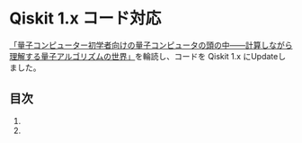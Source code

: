 # Qiskit 1.x コード対応

[「量子コンピューター初学者向けの量子コンピュータの頭の中――計算しながら理解する量子アルゴリズムの世界」](https://gihyo.jp/book/2023/978-4-297-13511-9)を輪読し、コードを Qiskit 1.x にUpdateしました。

## 目次

1. 

2.

